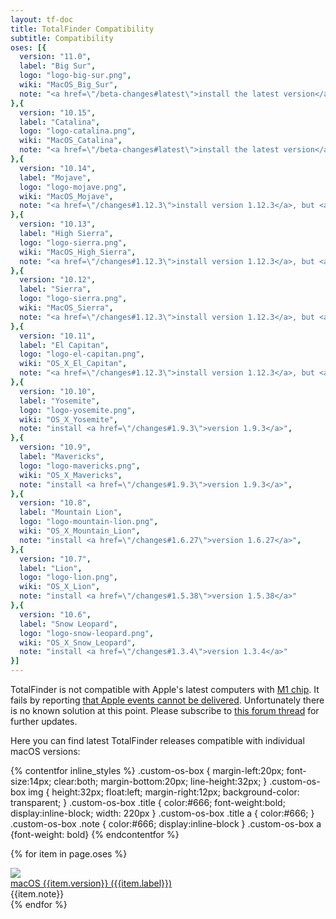 ```yaml
---
layout: tf-doc
title: TotalFinder Compatibility
subtitle: Compatibility
oses: [{
  version: "11.0",
  label: "Big Sur",
  logo: "logo-big-sur.png",
  wiki: "MacOS_Big_Sur",
  note: "<a href=\"/beta-changes#latest\">install the latest version</a>, but <a href=\"/sip\" class=\"red\">needs a permanent system tweak</a>",
},{
  version: "10.15",
  label: "Catalina",
  logo: "logo-catalina.png",
  wiki: "MacOS_Catalina",
  note: "<a href=\"/beta-changes#latest\">install the latest version</a>, but <a href=\"/sip\" class=\"red\">needs a permanent system tweak</a>",
},{
  version: "10.14",
  label: "Mojave",
  logo: "logo-mojave.png",
  wiki: "MacOS_Mojave",
  note: "<a href=\"/changes#1.12.3\">install version 1.12.3</a>, but <a href=\"/sip\" class=\"red\">needs a permanent system tweak</a>",
},{
  version: "10.13",
  label: "High Sierra",
  logo: "logo-sierra.png",
  wiki: "MacOS_High_Sierra",
  note: "<a href=\"/changes#1.12.3\">install version 1.12.3</a>, but <a href=\"/sip-sierra\" class=\"red\">needs a temporary system tweak</a>",
},{
  version: "10.12",
  label: "Sierra",
  logo: "logo-sierra.png",
  wiki: "MacOS_Sierra",
  note: "<a href=\"/changes#1.12.3\">install version 1.12.3</a>, but <a href=\"/sip-sierra\" class=\"red\">needs a temporary system tweak</a>",
},{
  version: "10.11",
  label: "El Capitan",
  logo: "logo-el-capitan.png",
  wiki: "OS_X_El_Capitan",
  note: "<a href=\"/changes#1.12.3\">install version 1.12.3</a>, but <a href=\"/sip-sierra\" class=\"red\">needs a temporary system tweak</a>",
},{
  version: "10.10",
  label: "Yosemite",
  logo: "logo-yosemite.png",
  wiki: "OS_X_Yosemite",
  note: "install <a href=\"/changes#1.9.3\">version 1.9.3</a>",
},{
  version: "10.9",
  label: "Mavericks",
  logo: "logo-mavericks.png",
  wiki: "OS_X_Mavericks",
  note: "install <a href=\"/changes#1.9.3\">version 1.9.3</a>",
},{
  version: "10.8",
  label: "Mountain Lion",
  logo: "logo-mountain-lion.png",
  wiki: "OS_X_Mountain_Lion",
  note: "install <a href=\"/changes#1.6.27\">version 1.6.27</a>",
},{
  version: "10.7",
  label: "Lion",
  logo: "logo-lion.png",
  wiki: "OS_X_Lion",
  note: "install <a href=\"/changes#1.5.38\">version 1.5.38</a>"
},{
  version: "10.6",
  label: "Snow Leopard",
  logo: "logo-snow-leopard.png",
  wiki: "OS_X_Snow_Leopard",
  note: "install <a href=\"/changes#1.3.4\">version 1.3.4</a>"
}]
---
```


<p class="info-box compatibility">
TotalFinder is not compatible with Apple's latest computers with 
<a href="https://en.wikipedia.org/wiki/Apple_M1">M1 chip</a>.
It fails by reporting <a href="/injection-troubles">that Apple events cannot be delivered</a>. Unfortunately there is no known solution at this point.
Please subscribe to <a href="https://discuss.binaryage.com/t/totalfinder-on-m1-macbook-air/7879">this forum thread</a>
for further updates.
</p>

Here you can find latest TotalFinder releases compatible with individual macOS versions:

{% contentfor inline_styles %}
.custom-os-box { margin-left:20px; font-size:14px; clear:both; margin-bottom:20px; line-height:32px; }
.custom-os-box img { height:32px; float:left; margin-right:12px; background-color: transparent; }
.custom-os-box .title { color:#666; font-weight:bold; display:inline-block; width: 220px }
.custom-os-box .title a { color:#666; }
.custom-os-box .note { color:#666; display:inline-block }
.custom-os-box a {font-weight: bold}
{% endcontentfor %}

{% for item in page.oses %}
<div class="custom-os-box">
  <img src="shared/img/os/{{item.logo}}">
  <div class="title"><a href="http://en.wikipedia.org/wiki/{{item.wiki}}">macOS {{item.version}} ({{item.label}})</a></div><div class="note"> {{item.note}}</div>
</div>
{% endfor %}
